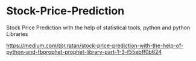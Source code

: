 # Stock-Price-Prediction
Stock Price Prediction with the help of statistical tools, python and python Libraries 

https://medium.com/@r.ratan/stock-price-prediction-with-the-help-of-python-and-fbprophet-prophet-library-part-1-3-f55ebff0b624
